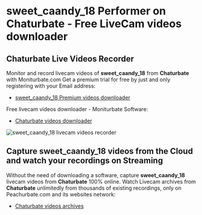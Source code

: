 # sweet_caandy_18 Performer on Chaturbate - Free LiveCam videos downloader

## Chaturbate Live Videos Recorder

Monitor and record livecam videos of **sweet_caandy_18** from **Chaturbate** with Moniturbate.com
Get a premium trial for free by just and only registering with your Email address:
* [sweet_caandy_18 Premium videos downloader](https://moniturbate.com/request-demo-licence-key.html)

Free livecam videos downloader - Moniturbate Software:
* [Chaturbate videos downloader](https://moniturbate.com/moniturbate-download-software.html)

![sweet_caandy_18 livecam videos recorder](https://peachurnet.com/templates/moniturbate-software.png)


## Capture sweet_caandy_18 videos from the Cloud and watch your recordings on Streaming

Without the need of downloading a software, capture **sweet_caandy_18** livecam videos from **Chaturbate** 100% online.
Watch Livecam archives from **Chaturbate** unlimitedly from thousands of existing recordings, only on Peachurbate.com and its websites network:
* [Chaturbate videos archives](https://peachurnet.com/)
